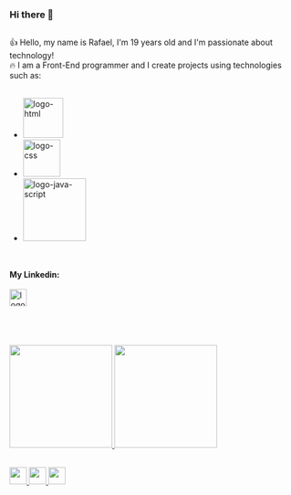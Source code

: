 ### Hi there 👋


##


:+1: Hello, my name is Rafael, I'm 19 years old and I'm passionate about technology!
<br>
 :fire: I am a Front-End programmer and I create projects using technologies such as:
<br>
<br>
- <img src='https://img.shields.io/badge/HTML5-E34F26?style=for-the-badge&logo=html5&logoColor=white' alt='logo-html' width='70px'>
- <img src='https://img.shields.io/badge/CSS3-1572B6?style=for-the-badge&logo=css3&logoColor=white' alt='logo-css' width='65px'> 
- <img src='https://img.shields.io/badge/JavaScript-F7DF1E?style=for-the-badge&logo=javascript&logoColor=black' alt='logo-java-script' width='110px'>

##

<br>
<b>My Linkedin:</b>
<br>
<br>
<a href='https://www.linkedin.com/in/rafael-sales3/' target='_blank'>
<img src='https://static-00.iconduck.com/assets.00/linkedin-icon-256x256-6yqakm7l.png' alt='logo-linkedin' width='30px' > 
</a>

<br>
<br>
<br>
<br>
<br>


<div>
  
  <a href="https://github.com/rafaelsales03">
  <img height="180em" src="https://github-readme-stats.vercel.app/api?username=rafaelsales03&show_icons=true&theme=dracula&include_all_commits-true&count_private=true"/>

  <img height="180em" src="https://github-readme-stats.vercel.app/api/top-langs/?username=rafaelsales03&layout=compact&langs_count=16&theme=dracula"/>

</div>
<br>

<img src="https://cdn.jsdelivr.net/gh/devicons/devicon/icons/html5/html5-original.svg" width='30px'/> <img src="https://cdn.jsdelivr.net/gh/devicons/devicon/icons/css3/css3-original.svg" width='30px'/> <img src="https://cdn.jsdelivr.net/gh/devicons/devicon/icons/javascript/javascript-original.svg" width='30px'/>


